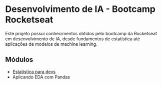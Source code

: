 # Desenvolvimento de IA - Bootcamp Rocketseat

Este projeto possuí conhecimentos obtidos pelo bootcamp da Rocketseat em desenvolvimento de IA, desde fundamentos de estatística até aplicações de modelos de machine learning.

## Módulos

- [Estatística para devs](https://github.com/LeonardoPizzoquero/desenvolvimento-ia-bootcamp-rocketseat/tree/main/modulo_1)
- Aplicando EDA com Pandas